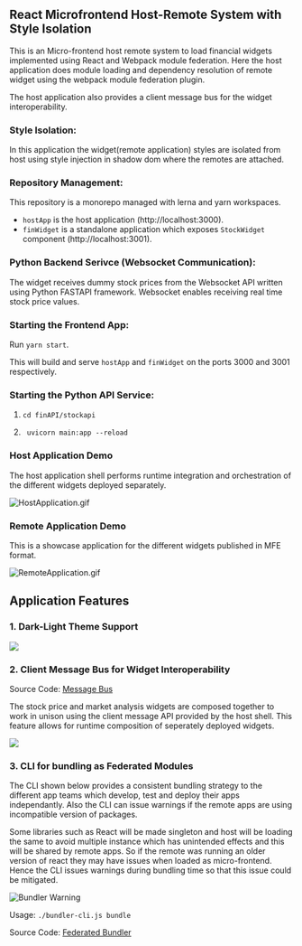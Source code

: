 ## React Microfrontend Host-Remote System with Style Isolation

This is an Micro-frontend host remote system to load financial widgets implemented using React and Webpack module federation. Here the host application does module loading and dependency resolution of remote widget using the webpack module federation plugin.

The host application also provides a client message bus for the widget interoperability.

### Style Isolation:
In this application the widget(remote application) styles are isolated from host using style injection in shadow dom where the remotes are attached.

### Repository Management: 
This repository is a monorepo managed with lerna and yarn workspaces.

- `hostApp` is the host application (http://localhost:3000).
- `finWidget` is a standalone application which exposes `StockWidget` component (http://localhost:3001).

### Python Backend Serivce (Websocket Communication):
The widget receives dummy stock prices from the Websocket API written using Python FASTAPI framework. Websocket enables receiving real time stock price values.


### Starting the Frontend App:

Run `yarn start`.

This will build and serve `hostApp` and `finWidget` on the ports 3000 and 3001 respectively.

### Starting the Python API Service:

1. `cd finAPI/stockapi`

2. ` uvicorn main:app --reload`

### Host Application Demo

The host application shell performs runtime integration and orchestration of the different widgets deployed separately.

![HostApplication.gif](https://github.com/madhavms/react-host-remote/blob/main/img/HostApplicationLatest.gif)

### Remote Application Demo

This is a showcase application for the different widgets published in MFE format.

![RemoteApplication.gif](https://github.com/madhavms/react-host-remote/blob/main/img/WidgetShowcaseApp.gif)

## Application Features

### 1. Dark-Light Theme Support
![](https://github.com/madhavms/react-host-remote/blob/main/img/DarkMode.gif)

### 2. Client Message Bus for Widget Interoperability
Source Code: [Message Bus](https://github.com/madhavms/react-host-remote/tree/main/message-bus)

The stock price and market analysis widgets are composed together to work in unison using the client message API provided by the host shell. This feature allows for runtime composition of seperately deployed widgets.

![](https://github.com/madhavms/react-host-remote/blob/main/img/WidgetInteroperability.gif)

### 3. CLI for bundling as Federated Modules

The CLI shown below provides a consistent bundling strategy to the different app teams which develop, test and deploy their apps independantly. Also the CLI can issue warnings if the remote apps are using incompatible version of packages. 

Some libraries such as React will be made singleton and host will be loading the same to avoid multiple instance which has unintended effects and this will be shared by remote apps. So if the remote was running an older version of react they may have issues when loaded as micro-frontend. Hence the CLI issues warnings during bundling time so that this issue could be mitigated.

![Bundler Warning](https://github.com/madhavms/react-host-remote/blob/main/img/BundlerWarning.png)

Usage: `./bundler-cli.js bundle`

Source Code: [Federated Bundler](https://github.com/madhavms/react-host-remote/blob/main/federatedBundler/bundlerCli.js)
